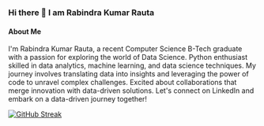 ### Hi there 👋 I am Rabindra Kumar Rauta

#### About Me
I'm Rabindra Kumar Rauta, a recent Computer Science B-Tech graduate with a passion for exploring the world of Data Science. Python enthusiast skilled in data analytics, machine learning, and data science techniques. My journey involves translating data into insights and leveraging the power of code to unravel complex challenges. Excited about collaborations that merge innovation with data-driven solutions. Let's connect on LinkedIn and embark on a data-driven journey together!

[![GitHub Streak](https://streak-stats.demolab.com/?user=codeworld9861&theme=dark)](https://git.io/streak-stats)

<!--
**codeworld9861/codeworld9861** is a ✨ _special_ ✨ repository because its `README.md` (this file) appears on your GitHub profile.

Here are some ideas to get you started:

- 🔭 I’m currently working on ...
- 🌱 I’m currently learning ...
- 👯 I’m looking to collaborate on ...
- 🤔 I’m looking for help with ...
- 💬 Ask me about ...
- 📫 How to reach me: ...
- 😄 Pronouns: ...
- ⚡ Fun fact: ...
-->

